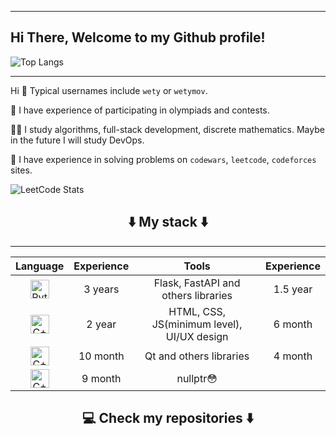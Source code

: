 ----
## Hi There, Welcome to my Github profile! 
![Top Langs](https://github-readme-stats-git-masterrstaa-rickstaa.vercel.app/api/top-langs/?username=wetymov&layout=compact&theme=transparent&hide_border=true&langs_count=10)

----
Hi 👋 Typical usernames include `wety` or `wetymov`.

🌱 I have experience of participating in olympiads and contests.

👨‍💻 I study algorithms, full-stack development, discrete mathematics. Maybe in the future I will study DevOps.

👾 I have experience in solving problems on `codewars`, `leetcode`, `codeforces` sites.

![LeetCode Stats](https://leetcard.jacoblin.cool/wetymov?theme=nord&font=Arya&ext=heatmap)
<h2  align="center">⬇️ My stack ⬇️ </h2>

---------
|                                                       Language                                                       | Experience |            Tools             | Experience |
|:--------------------------------------------------------------------------------------------------------------------:|:----------:|:----------------------------:|:----------:|
| <img style="width: 30px; height: 30px" src="https://cdn-icons-png.flaticon.com/512/5968/5968350.png" alt="Python" /> |  3 years   | Flask, FastAPI and others libraries |   1.5 year   |
|  <img style="width: 30px; height: 30px" src="https://cdn-icons-png.flaticon.com/512/922/922699.png" alt="C++" />   |  2 year   |       HTML, CSS, JS(minimum level), UI/UX design       |  6 month   |                                                       
|  <img style="width: 30px; height: 30px" src="https://cdn-icons-png.flaticon.com/512/6132/6132222.png" alt="C++" />   |  10 month   |       Qt and others libraries       |  4 month   |
|  <img style="width: 30px; height: 30px" src="https://cdn-icons-png.flaticon.com/512/3665/3665923.png" alt="C++" />   |  9 month   |          nullptr😳           |            |

<h2  align="center">💻 Check my repositories ⬇️ </h2>

